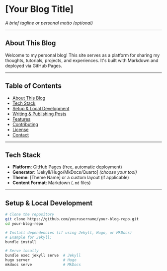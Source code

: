 # [Your Blog Title]

*A brief tagline or personal motto (optional)*

---

##  About This Blog

Welcome to my personal blog! This site serves as a platform for sharing my thoughts, tutorials, projects, and experiences. It's built with Markdown and deployed via GitHub Pages.

---

##  Table of Contents

- [About This Blog](#about-this-blog)
- [Tech Stack](#tech-stack)
- [Setup & Local Development](#setup--local-development)
- [Writing & Publishing Posts](#writing--publishing-posts)
- [Features](#features)
- [Contributing](#contributing)
- [License](#license)
- [Contact](#contact)

---

##  Tech Stack

- **Platform**: GitHub Pages (free, automatic deployment)
- **Generator**: [Jekyll/Hugo/MkDocs/Quarto] *(choose your tool)*  
- **Theme**: [Theme Name] or a custom layout (if applicable)  
- **Content Format**: Markdown (`.md` files)

---

##  Setup & Local Development

```bash
# Clone the repository
git clone https://github.com/yourusername/your-blog-repo.git
cd your-blog-repo

# Install dependencies (if using Jekyll, Hugo, or MkDocs)
# Example for Jekyll:
bundle install

# Serve locally
bundle exec jekyll serve  # Jekyll
hugo server               # Hugo
mkdocs serve              # MkDocs
